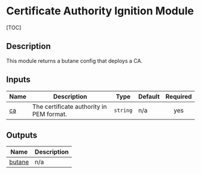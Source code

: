 <!-- BEGIN_TF_DOCS -->
# Certificate Authority Ignition Module

[TOC]

## Description

This module returns a butane config that deploys a CA.

## Inputs

| Name | Description | Type | Default | Required |
|------|-------------|------|---------|:--------:|
| <a name="input_ca"></a> [ca](#input\_ca) | The certificate authority in PEM format. | `string` | n/a | yes |

## Outputs

| Name | Description |
|------|-------------|
| <a name="output_butane"></a> [butane](#output\_butane) | n/a |
<!-- END_TF_DOCS -->
